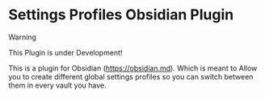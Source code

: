 # Settings Profiles Obsidian Plugin
> [!WARNING]  
> This Plugin is under Development!

This is a plugin for Obsidian (https://obsidian.md). 
Which is meant to Allow you to create different global settings profiles so you can switch between them in every vault you have.
